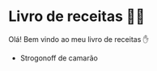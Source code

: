 # Livro de receitas :man_cook:

Olá! Bem vindo ao meu livro de receitas :hand:

- Strogonoff de camarão